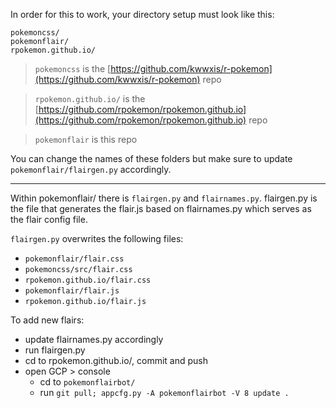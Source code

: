 In order for this to work, your directory setup must look like this:

    pokemoncss/
    pokemonflair/
    rpokemon.github.io/

> `pokemoncss` is the [https://github.com/kwwxis/r-pokemon](https://github.com/kwwxis/r-pokemon) repo

> `rpokemon.github.io/` is the [https://github.com/rpokemon/rpokemon.github.io](https://github.com/rpokemon/rpokemon.github.io) repo

> `pokemonflair` is this repo

You can change the names of these folders but make sure to update `pokemonflair/flairgen.py` accordingly.

---

Within pokemonflair/ there is `flairgen.py` and `flairnames.py`. flairgen.py is the file that generates the flair.js based on flairnames.py which serves as the flair config file.

`flairgen.py` overwrites the following files:

  - `pokemonflair/flair.css`
  - `pokemoncss/src/flair.css`
  - `rpokemon.github.io/flair.css`
  - `pokemonflair/flair.js`
  - `rpokemon.github.io/flair.js`

To add new flairs:

  - update flairnames.py accordingly
  - run flairgen.py
  - cd to rpokemon.github.io/, commit and push
  - open GCP > console
     - cd to `pokemonflairbot/`
     - run `git pull; appcfg.py -A pokemonflairbot -V 8 update .`